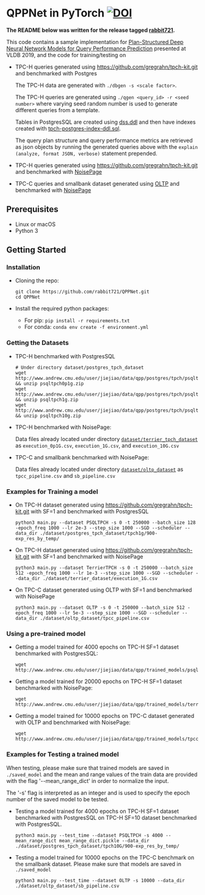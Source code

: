 # QPPNet in PyTorch                                                  [![DOI](https://zenodo.org/badge/267330400.svg)](https://zenodo.org/badge/latestdoi/267330400)

**The README below was written for the release tagged [rabbit721](https://github.com/cmu-db/QPPNet/releases/tag/rabbit721).**

This code contains a sample implementation for [Plan-Structured Deep Neural Network Models for Query Performance Prediction](https://arxiv.org/pdf/1902.00132.pdf) presented at VLDB 2019, and the code for training/testing on

- TPC-H queries generated using https://github.com/gregrahn/tpch-kit.git and benchmarked with Postgres

  The TPC-H data are generated with `./dbgen -s <scale factor>`.

  The TPC-H queries are generated using `./qgen <query_id> -r <seed number>` where varying seed random number is used to generate different queries from a template.

  Tables in PostgresSQL are created using [dss.ddl](https://github.com/gregrahn/tpch-kit/blob/master/dbgen/dss.ddl) and then have indexes created with [tpch-postgres-index-ddl.sql](https://github.com/oltpbenchmark/oltpbench/blob/master/src/com/oltpbenchmark/benchmarks/tpch/ddls/tpch-postgres-index-ddl.sql).

  The query plan structure and query performance metrics are retrieved as json objects by running the generated queries above with the `explain (analyze, format JSON, verbose)` statement prepended.

- TPC-H queries generated using https://github.com/gregrahn/tpch-kit.git and benchmarked with [NoisePage](https://github.com/cmu-db/terrier)

- TPC-C queries and smallbank dataset generated using [OLTP](https://github.com/oltpbenchmark/oltpbench) and benchmarked with [NoisePage](https://github.com/cmu-db/terrier)

## Prerequisites

- Linux or macOS
- Python 3

## Getting Started

### Installation

- Cloning the repo:

  ```
  git clone https://github.com/rabbit721/QPPNet.git
  cd QPPNet
  ```

- Install the required python packages:
  - For pip: `pip install -r requirements.txt`
  - For conda: `conda env create -f environment.yml`

### Getting the Datasets

- TPC-H benchmarked with PostgresSQL

  ```
  # Under directory dataset/postgres_tpch_dataset
  wget http://www.andrew.cmu.edu/user/jiejiao/data/qpp/postgres/tpch/psqltpch0p1g.zip && unzip psqltpch0p1g.zip
  wget http://www.andrew.cmu.edu/user/jiejiao/data/qpp/postgres/tpch/psqltpch1g.zip && unzip psqltpch1g.zip
  wget http://www.andrew.cmu.edu/user/jiejiao/data/qpp/postgres/tpch/psqltpch10g.zip && unzip psqltpch10g.zip
  ```

- TPC-H benchmarked with NoisePage:

  Data files already located under directory [`dataset/terrier_tpch_dataset`](https://github.com/rabbit721/QPPNet/tree/master/dataset/terrier_tpch_dataset) as `execution_0p1G.csv`, `execution_1G.csv`, and `execution_10G.csv`

- TPC-C and smallbank benchmarked with NoisePage:

  Data files already located under directory [`dataset/oltp_dataset`](https://github.com/rabbit721/QPPNet/tree/master/dataset/terrier_tpch_dataset) as `tpcc_pipeline.csv` and `sb_pipeline.csv`

### Examples for Training a model

- On TPC-H dataset generated using https://github.com/gregrahn/tpch-kit.git with SF=1 and benchmarked with PostgresSQL

  ```
  python3 main.py --dataset PSQLTPCH -s 0 -t 250000 --batch_size 128 -epoch_freq 1000 --lr 2e-3 --step_size 1000 --SGD --scheduler --data_dir ./dataset/postgres_tpch_dataset/tpch1g/900-exp_res_by_temp/  
  ```

- On TPC-H dataset generated using https://github.com/gregrahn/tpch-kit.git with SF=1 and benchmarked with NoisePage

  ```
  python3 main.py --dataset TerrierTPCH -s 0 -t 250000 --batch_size 512 -epoch_freq 1000 --lr 1e-3 --step_size 1000 --SGD --scheduler --data_dir ./dataset/terrier_dataset/execution_1G.csv
  ```

- On TPC-C dataset generated using OLTP with SF=1 and benchmarked with NoisePage

  ```
  python3 main.py --dataset OLTP -s 0 -t 250000 --batch_size 512 -epoch_freq 1000 --lr 5e-3 --step_size 1000 --SGD --scheduler --data_dir ./dataset/oltp_dataset/tpcc_pipeline.csv
  ```

### Using a pre-trained model

- Getting a model trained for 4000 epochs on TPC-H SF=1 dataset benchmarked with PostgresSQL:

  ```
  wget http://www.andrew.cmu.edu/user/jiejiao/data/qpp/trained_models/psqltpch_epoch4000.zip
  ```

- Getting a model trained for 20000 epochs on TPC-H SF=1 dataset benchmarked with NoisePage:

  ```
  wget http://www.andrew.cmu.edu/user/jiejiao/data/qpp/trained_models/terriertpch_epoch20000.zip
  ```

- Getting a model trained for 10000 epochs on TPC-C dataset generated with OLTP and benchmarked with NoisePage:

  ```
  wget http://www.andrew.cmu.edu/user/jiejiao/data/qpp/trained_models/tpcc_epoch10000.zip
  ```

### Examples for Testing a trained model

When testing, please make sure that trained models are saved in `./saved_model` and the mean and range values of the train data are provided with the flag '--mean_range_dict' in order to normalize the input.

The '-s' flag is interpreted as an integer and is used to specify the epoch number of the saved model to be tested.

- Testing a model trained for 4000 epochs on TPC-H SF=1 dataset benchmarked with PostgresSQL on TPC-H SF=10 dataset benchmarked with PostgresSQL.

  ```
  python3 main.py --test_time --dataset PSQLTPCH -s 4000 --mean_range_dict mean_range_dict.pickle --data_dir ./dataset/postgres_tpch_dataset/tpch10G/900-exp_res_by_temp/
  ```

- Testing a model trained for 10000 epochs on the TPC-C benchmark on the smallbank dataset.
  Please make sure that models are saved in `./saved_model`

  ```
  python3 main.py --test_time --dataset OLTP -s 10000 --data_dir ./dataset/oltp_dataset/sb_pipeline.csv
  ```
